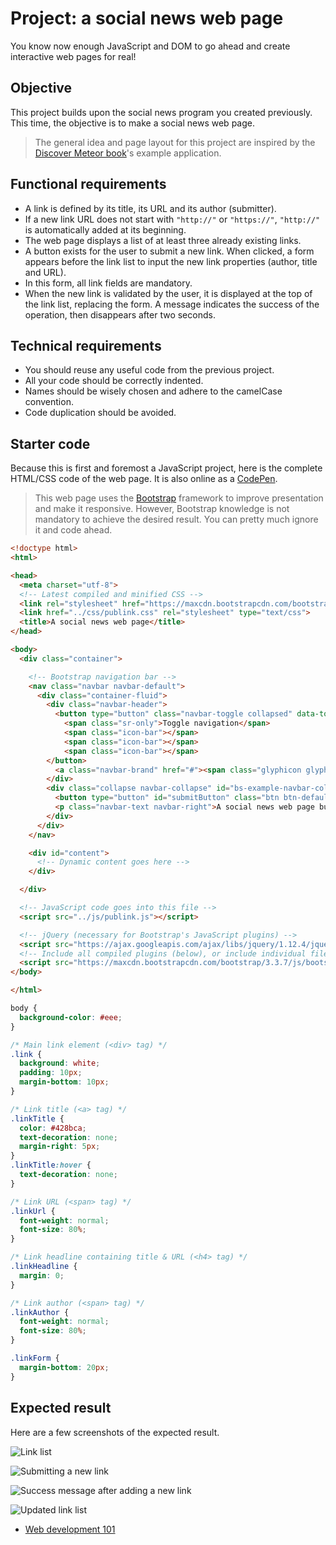 # Project: a social news web page

You know now enough JavaScript and DOM to go ahead and create interactive web pages for real!

## Objective

This project builds upon the social news program you created previously. This time, the objective is to make a social news web page.

> The general idea and page layout for this project are inspired by the [Discover Meteor book](https://www.discovermeteor.com/)'s example application.

## Functional requirements

* A link is defined by its title, its URL and its author (submitter).
* If a new link URL does not start with `"http://"` or `"https://"`, `"http://"` is automatically added at its beginning.
* The web page displays a list of at least three already existing links.
* A button exists for the user to submit a new link. When clicked, a form appears before the link list to input the new link properties (author, title and URL).
* In this form, all link fields are mandatory.
* When the new link is validated by the user, it is displayed at the top of the link list, replacing the form. A message indicates the success of the operation, then disappears after two seconds.

## Technical requirements

* You should reuse any useful code from the previous project.
* All your code should be correctly indented.
* Names should be wisely chosen and adhere to the camelCase convention.
* Code duplication should be avoided.

## Starter code

Because this is first and foremost a JavaScript project, here is the complete HTML/CSS code of the web page. It is also online as a [CodePen](https://codepen.io/bpesquet/pen/pPyxLG/).

> This web page uses the [Bootstrap](http://getbootstrap.com/) framework to improve presentation and make it responsive. However, Bootstrap knowledge is not mandatory to achieve the desired result. You can pretty much ignore it and code ahead.

```html
<!doctype html>
<html>

<head>
  <meta charset="utf-8">
  <!-- Latest compiled and minified CSS -->
  <link rel="stylesheet" href="https://maxcdn.bootstrapcdn.com/bootstrap/3.3.7/css/bootstrap.min.css">
  <link href="../css/publink.css" rel="stylesheet" type="text/css">
  <title>A social news web page</title>
</head>

<body>
  <div class="container">

    <!-- Bootstrap navigation bar -->
    <nav class="navbar navbar-default">
      <div class="container-fluid">
        <div class="navbar-header">
          <button type="button" class="navbar-toggle collapsed" data-toggle="collapse" data-target="#bs-example-navbar-collapse-1" aria-expanded="false">
            <span class="sr-only">Toggle navigation</span>
            <span class="icon-bar"></span>
            <span class="icon-bar"></span>
            <span class="icon-bar"></span>
        </button>
          <a class="navbar-brand" href="#"><span class="glyphicon glyphicon-link" aria-hidden="true"></span> PubLink</a>
        </div>
        <div class="collapse navbar-collapse" id="bs-example-navbar-collapse-1">
          <button type="button" id="submitButton" class="btn btn-default navbar-btn">Submit</button>
          <p class="navbar-text navbar-right">A social news web page built with ❤ and JavaScript</p>
        </div>
      </div>
    </nav>

    <div id="content">
      <!-- Dynamic content goes here -->
    </div>

  </div>

  <!-- JavaScript code goes into this file -->
  <script src="../js/publink.js"></script>

  <!-- jQuery (necessary for Bootstrap's JavaScript plugins) -->
  <script src="https://ajax.googleapis.com/ajax/libs/jquery/1.12.4/jquery.min.js"></script>
  <!-- Include all compiled plugins (below), or include individual files as needed -->
  <script src="https://maxcdn.bootstrapcdn.com/bootstrap/3.3.7/js/bootstrap.min.js"></script>
</body>

</html>
```

```css
body {
  background-color: #eee;
}

/* Main link element (<div> tag) */
.link {
  background: white;
  padding: 10px;
  margin-bottom: 10px;
}

/* Link title (<a> tag) */
.linkTitle {
  color: #428bca;
  text-decoration: none;
  margin-right: 5px;
}
.linkTitle:hover {
  text-decoration: none;
}

/* Link URL (<span> tag) */
.linkUrl {
  font-weight: normal;
  font-size: 80%;
}

/* Link headline containing title & URL (<h4> tag) */
.linkHeadline {
  margin: 0;
}

/* Link author (<span> tag) */
.linkAuthor {
  font-weight: normal;
  font-size: 80%;
}

.linkForm {
  margin-bottom: 20px;
}
```

## Expected result

Here are a few screenshots of the expected result.

![Link list](images/chapter19-01.png)

![Submitting a new link](images/chapter19-02.png)

![Success message after adding a new link](images/chapter19-03.png)

![Updated link list](images/chapter19-04.png)


  * [Web development 101](chapter20.md)
